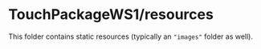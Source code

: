 # TouchPackageWS1/resources

This folder contains static resources (typically an `"images"` folder as well).
